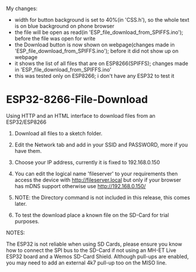 My changes:
* width for button background is set to 40%(in 'CSS.h'), so the whole text is on blue background on phone browser
* the file will be open as read(in 'ESP_file_download_from_SPIFFS.ino'); before the file was open for write
* the Download button is now shown on webpage(changes made in 'ESP_file_download_from_SPIFFS.ino'); before it did not show up on webpage
* it shows the list of all files that are on ESP8266(SPIFFS); changes made in 'ESP_file_download_from_SPIFFS.ino'
* this was tested only on ESP8266; i don't have any ESP32 to test it

# ESP32-8266-File-Download
Using HTTP and an HTML interface to download files from an ESP32/ESP8266

1. Download all files to a sketch folder.

2. Edit the Network tab and add in your SSID and PASSWORD, more if you have them.

3. Choose your IP address, currently it is fixed to 192.168.0.150

4. You can edit the logical name 'fileserver' to your requirements then access the device with http://fileserver.local but only if your browser has mDNS support otherwise use http://192.168.0.150/

5. NOTE: the Directory command is not included in this release, this comes later.

6. To test the download place a known file on the SD-Card for trial purposes.

NOTES:

The ESP32 is not reliable when using SD Cards, please ensure you know how to connect the SPI bus to the SD-Card if not using an MH-ET Live ESP32 board and a Wemos SD-Card Shield. Although pull-ups are enabled, you may need to add an external 4k7 pull-up too on the MISO line.

